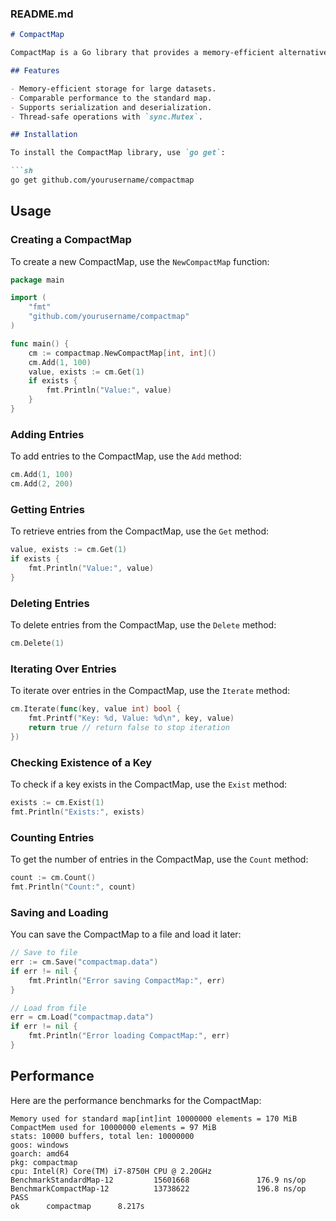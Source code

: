 ### README.md

```markdown
# CompactMap

CompactMap is a Go library that provides a memory-efficient alternative to the standard map with a comparable performance. It organizes entries into multiple buffers to optimize memory usage, making it suitable for applications where memory efficiency is critical.

## Features

- Memory-efficient storage for large datasets.
- Comparable performance to the standard map.
- Supports serialization and deserialization.
- Thread-safe operations with `sync.Mutex`.

## Installation

To install the CompactMap library, use `go get`:

```sh
go get github.com/yourusername/compactmap
```

## Usage

### Creating a CompactMap

To create a new CompactMap, use the `NewCompactMap` function:

```go
package main

import (
	"fmt"
	"github.com/yourusername/compactmap"
)

func main() {
	cm := compactmap.NewCompactMap[int, int]()
	cm.Add(1, 100)
	value, exists := cm.Get(1)
	if exists {
		fmt.Println("Value:", value)
	}
}
```

### Adding Entries

To add entries to the CompactMap, use the `Add` method:

```go
cm.Add(1, 100)
cm.Add(2, 200)
```

### Getting Entries

To retrieve entries from the CompactMap, use the `Get` method:

```go
value, exists := cm.Get(1)
if exists {
    fmt.Println("Value:", value)
}
```

### Deleting Entries

To delete entries from the CompactMap, use the `Delete` method:

```go
cm.Delete(1)
```

### Iterating Over Entries

To iterate over entries in the CompactMap, use the `Iterate` method:

```go
cm.Iterate(func(key, value int) bool {
    fmt.Printf("Key: %d, Value: %d\n", key, value)
    return true // return false to stop iteration
})
```

### Checking Existence of a Key

To check if a key exists in the CompactMap, use the `Exist` method:

```go
exists := cm.Exist(1)
fmt.Println("Exists:", exists)
```

### Counting Entries

To get the number of entries in the CompactMap, use the `Count` method:

```go
count := cm.Count()
fmt.Println("Count:", count)
```

### Saving and Loading

You can save the CompactMap to a file and load it later:

```go
// Save to file
err := cm.Save("compactmap.data")
if err != nil {
    fmt.Println("Error saving CompactMap:", err)
}

// Load from file
err = cm.Load("compactmap.data")
if err != nil {
    fmt.Println("Error loading CompactMap:", err)
}
```

## Performance

Here are the performance benchmarks for the CompactMap:

```
Memory used for standard map[int]int 10000000 elements = 170 MiB
CompactMem used for 10000000 elements = 97 MiB
stats: 10000 buffers, total len: 10000000
goos: windows
goarch: amd64
pkg: compactmap
cpu: Intel(R) Core(TM) i7-8750H CPU @ 2.20GHz
BenchmarkStandardMap-12         15601668               176.9 ns/op
BenchmarkCompactMap-12          13738622               196.8 ns/op
PASS
ok      compactmap      8.217s
```


